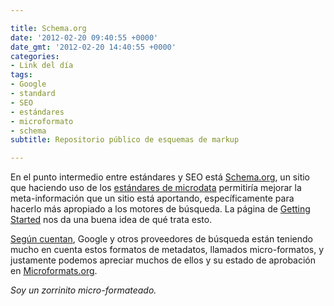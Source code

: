 ```yaml
---

title: Schema.org
date: '2012-02-20 09:40:55 +0000'
date_gmt: '2012-02-20 14:40:55 +0000'
categories:
- Link del día
tags:
- Google
- standard
- SEO
- estándares
- microformato
- schema
subtitle: Repositorio público de esquemas de markup

---
```


En el punto intermedio entre estándares y SEO está [Schema.org](http://www.schema.org/), un sitio que haciendo uso de los [estándares de microdata](http://dev.w3.org/html5/md-LC/) permitiría mejorar la meta-información que un sitio está aportando, específicamente para hacerlo más apropiado a los motores de búsqueda. La página de [Getting Started](http://www.schema.org/docs/gs.html) nos da una buena idea de qué trata esto.

[Según cuentan](http://programmers.stackexchange.com/questions/126657/how-should-html-data-formats-be-applied-in-everyday-situations), Google y otros proveedores de búsqueda están teniendo mucho en cuenta estos formatos de metadatos, llamados micro-formatos, y justamente podemos apreciar muchos de ellos y su estado de aprobación en [Microformats.org](http://microformats.org/).

_Soy un zorrinito micro-formateado._

